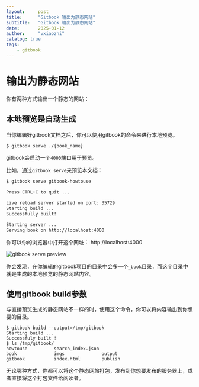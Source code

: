 ```yaml
---
layout:     post
title:      "Gitbook 输出为静态网站"
subtitle:   "Gitbook 输出为静态网站"
date:       2025-01-12
author:     "vxiaozhi"
catalog: true
tags:
    - gitbook
---
```


# 输出为静态网站

你有两种方式输出一个静态的网站：

## 本地预览是自动生成

当你编辑好gitbook文档之后，你可以使用gitbook的命令来进行本地预览。

```bash
$ gitbook serve ./{book_name}
```

gitbook会启动一个```4000```端口用于预览。

比如，通过```gitbook serve```来预览本文档：

```bash
$ gitbook serve gitbook-howtouse

Press CTRL+C to quit ...

Live reload server started on port: 35729
Starting build ...
Successfully built!

Starting server ...
Serving book on http://localhost:4000
```

你可以你的浏览器中打开这个网址： http://localhost:4000

![gitbook serve preview](../imgs/gitbook_serve.png)

你会发现，在你编辑的gitbook项目的目录中会多一个```_book```目录，而这个目录中就是生成的本地预览的静态网站内容。

## 使用gitbook build参数

与直接预览生成的静态网站不一样的时，使用这个命令，你可以将内容输出到你想要的目录。

```
$ gitbook build --output=/tmp/gitbook
Starting build ...
Successfuly built !
$ ls /tmp/gitbook/
howtouse          search_index.json
book              imgs              output
gitbook           index.html        publish
```

无论哪种方式，你都可以将这个静态网站打包，发布到你想要发布的服务器上，或者直接将这个打包文件给阅读者。
